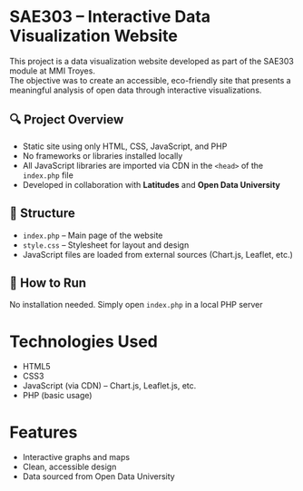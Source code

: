 # SAE303 – Interactive Data Visualization Website

This project is a data visualization website developed as part of the SAE303 module at MMI Troyes.  
The objective was to create an accessible, eco-friendly site that presents a meaningful analysis of open data through interactive visualizations.

## 🔍 Project Overview

- Static site using only HTML, CSS, JavaScript, and PHP
- No frameworks or libraries installed locally
- All JavaScript libraries are imported via CDN in the `<head>` of the `index.php` file
- Developed in collaboration with **Latitudes** and **Open Data University**

## 📁 Structure

- `index.php` – Main page of the website
- `style.css` – Stylesheet for layout and design
- JavaScript files are loaded from external sources (Chart.js, Leaflet, etc.)

## 🚀 How to Run

No installation needed. Simply open `index.php` in a local PHP server

# Technologies Used

- HTML5
- CSS3
- JavaScript (via CDN) – Chart.js, Leaflet.js, etc.
- PHP (basic usage)

# Features

- Interactive graphs and maps
- Clean, accessible design
- Data sourced from Open Data University
